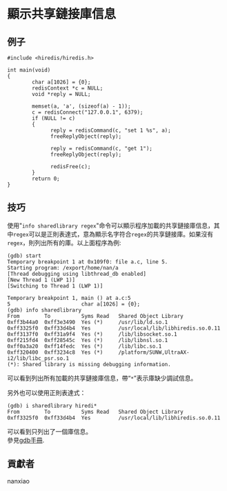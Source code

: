 # 顯示共享鏈接庫信息
## 例子
	#include <hiredis/hiredis.h>

	int main(void)
	{
	        char a[1026] = {0};
	        redisContext *c = NULL;
	        void *reply = NULL;
	
	        memset(a, 'a', (sizeof(a) - 1));
	        c = redisConnect("127.0.0.1", 6379);
	        if (NULL != c)
	        {
	              reply = redisCommand(c, "set 1 %s", a);
	              freeReplyObject(reply);
	
	              reply = redisCommand(c, "get 1");
	              freeReplyObject(reply);
	
	              redisFree(c);
	        }
	        return 0;
	}


## 技巧
使用"`info sharedlibrary regex`"命令可以顯示程序加載的共享鏈接庫信息，其中`regex`可以是正則表達式，意為顯示名字符合`regex`的共享鏈接庫。如果沒有`regex`，則列出所有的庫。以上面程序為例:
	
	(gdb) start
	Temporary breakpoint 1 at 0x109f0: file a.c, line 5.
	Starting program: /export/home/nan/a
	[Thread debugging using libthread_db enabled]
	[New Thread 1 (LWP 1)]
	[Switching to Thread 1 (LWP 1)]
	
	Temporary breakpoint 1, main () at a.c:5
	5                       char a[1026] = {0};
	(gdb) info sharedlibrary
	From        To          Syms Read   Shared Object Library
	0xff3b44a0  0xff3e3490  Yes (*)     /usr/lib/ld.so.1
	0xff3325f0  0xff33d4b4  Yes         /usr/local/lib/libhiredis.so.0.11
	0xff3137f0  0xff31a9f4  Yes (*)     /lib/libsocket.so.1
	0xff215fd4  0xff28545c  Yes (*)     /lib/libnsl.so.1
	0xff0a3a20  0xff14fedc  Yes (*)     /lib/libc.so.1
	0xff320400  0xff3234c8  Yes (*)     /platform/SUNW,UltraAX-i2/lib/libc_psr.so.1
	(*): Shared library is missing debugging information.

可以看到列出所有加載的共享鏈接庫信息，帶“`*`”表示庫缺少調試信息。  

另外也可以使用正則表達式：

	(gdb) i sharedlibrary hiredi*
	From        To          Syms Read   Shared Object Library
	0xff3325f0  0xff33d4b4  Yes         /usr/local/lib/libhiredis.so.0.11

可以看到只列出了一個庫信息。  
參見[gdb手冊](https://sourceware.org/gdb/current/onlinedocs/gdb/Files.html#index-shared-libraries).

## 貢獻者

nanxiao
